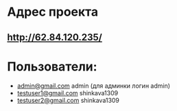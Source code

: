 # Адрес проекта
## http://62.84.120.235/

# Пользователи:
- admin@gmail.com admin (для админки логин admin)
- testuser1@gmail.com shinkava1309
- testuser2@gmail.com shinkava1309
